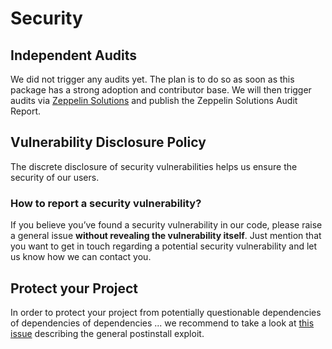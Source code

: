 # Security

## Independent Audits
We did not trigger any audits yet. The plan is to do so as soon as this package has a strong adoption and contributor base.
We will then trigger audits via [Zeppelin Solutions](https://zeppelin.solutions/) and publish the Zeppelin Solutions Audit Report.

## Vulnerability Disclosure Policy
The discrete disclosure of security vulnerabilities helps us ensure the security of our users.

### How to report a security vulnerability?
If you believe you’ve found a security vulnerability in our code, please raise a general issue **without revealing the vulnerability itself**. Just mention that you want to get in touch regarding a potential security vulnerability and let us know how we can contact you.

## Protect your Project
In order to protect your project from potentially questionable dependencies of dependencies of dependencies ... we recommend to take a look at [this issue](https://github.com/michael-spengler/decentralized-finance/issues/2) describing the general postinstall exploit.

